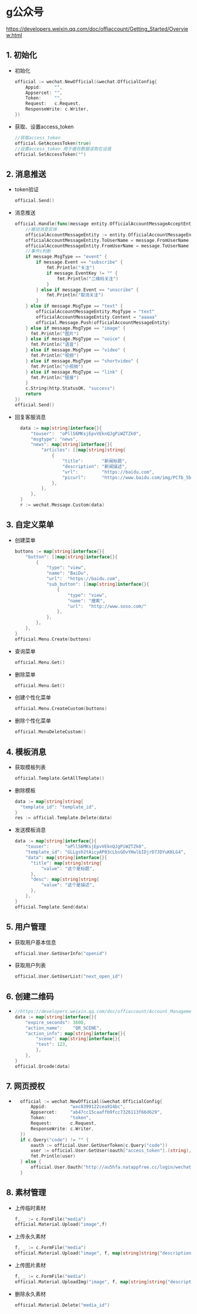 # g公众号

 https://developers.weixin.qq.com/doc/offiaccount/Getting_Started/Overview.html

## 1. 初始化

- 初始化

  ```go
  official := wechat.NewOfficial(&wechat.OfficialConfig{
      Appid:     "",
      Appsercet: "",
      Token:     "",
      Request:   c.Request,
      ResponseWrite: c.Writer,
  })
  ```

- 获取、设置access_token

  ```go
  //获取access_token
  official.GetAccessToken(true)
  //设置access_token 用于缓存数据读取在设值
  official.SetAccessToken("")
  ```

## 2. 消息推送

- token验证

  ```go
  official.Send()
  ```

- 消息推送

  ```go
  official.Handle(func(message entity.OfficialAccountMessageAcceptEntity) {
      //被动消息实体
      officialAccountMessageEntity := entity.OfficialAccountMessageEntity{}
      officialAccountMessageEntity.ToUserName = message.FromUserName
      officialAccountMessageEntity.FromUserName = message.ToUserName
      //事件s判断
      if message.MsgType == "event" {
          if message.Event == "subscribe" {
              fmt.Println("关注")
              if message.EventKey != "" {
                  fmt.Println("二维码关注")
              }
          } else if message.Event == "unscribe" {
              fmt.Println("取消关注")
          }
      } else if message.MsgType == "text" {
          officialAccountMessageEntity.MsgType = "text"
          officialAccountMessageEntity.Content = "aaaaa"
          official.Message.Push(officialAccountMessageEntity)
      } else if message.MsgType == "image" {
      	fmt.Println("图片")
      } else if message.MsgType == "voice" {
      	fmt.Println("语音")
      } else if message.MsgType == "video" {
      	fmt.Println("视频")
      } else if message.MsgType == "shortvideo" {
      	fmt.Println("小视频")
      } else if message.MsgType == "link" {
      	fmt.Println("链接")
      }
      c.String(http.StatusOK, "success")
      return
  })
  official.Send()
  ```

- 回复客服消息

  ```go
  	data := map[string]interface{}{
  		"touser":  "oPllS6MKsjEpvVEknQJgPiWZTZk0",
  		"msgtype": "news",
  		"news": map[string]interface{}{
  			"articles": []map[string]string{
  				{
  					"title":       "新闻标题",
  					"description": "新闻描述",
  					"url":         "https://baidu.com",
  					"picurl":      "https://www.baidu.com/img/PCfb_5bf082d29588c07f842ccde3f97243ea.png",
  				},
  			},
  		},
  	}
  	r := wechat.Message.Custom(data)
  ```

  

## 3. 自定义菜单

- 创建菜单 

  ```go
  buttons := map[string]interface{}{
      "button": []map[string]interface{}{
          {
              "type": "view",
              "name": "BaiDu",
              "url":  "https://baidu.com",
              "sub_button": []map[string]interface{}{
                  {
                      "type": "view",
                      "name": "搜索",
                      "url":  "http://www.soso.com/"
                  },
              },
          },
      },
  }
  official.Menu.Create(buttons)
  ```

- 查询菜单

  ```go
  official.Menu.Get()
  ```

- 删除菜单

  ```go
  official.Menu.Get()
  ```

- 创建个性化菜单

  ```go
  official.Menu.CreateCustom(buttons)
  ```

- 删除个性化菜单

  ```go
  official.MenuDeleteCustom()
  ```

## 4. 模板消息

- 获取模板列表

  ```go
  official.Template.GetAllTemplate()
  ```

- 删除模板

  ```go
  data := map[string]string{
  	"template_id": "template_id",
  }
  res := official.Template.Delete(data)
  ```

- 发送模板消息

  ```go
  data := map[string]interface{}{
      "touser":      "oPllS6MKsjEpvVEknQJgPiWZTZk0",
      "template_id": "GLLgsh2tAicyAP03cLbsGOvYHwlbIDjrD7JDYuKKLG4",
      "data": map[string]interface{}{
      	"title": map[string]string{
      		"value": "这个是标题",
      	},
      	"desc": map[string]string{
      		"value": "这个是描述",
      	},
      },
  }
  official.Template.Send(data)
  ```

## 5. 用户管理

- 获取用户基本信息

  ```go
  official.User.GetUserInfo("openid")
  ```

- 获取用户列表

  ```go
  official.User.GetUserList("next_open_id")
  ```

## 6. 创建二维码

- ```go
  //https://developers.weixin.qq.com/doc/offiaccount/Account_Management/Generating_a_Parametric_QR_Code.html
  data := map[string]interface{}{
      "expire_seconds": 3600,
      "action_name":    "QR_SCENE",
      "action_info": map[string]interface{}{
          "scene": map[string]interface{}{
          "test": 123,
          },
      },
  }
  official.Qrcode(data)
  ```

## 7. 网页授权

- ```go
  	official := wechat.NewOfficial(&wechat.OfficialConfig{
  		Appid:         "wxc8399122cea914bc",
  		Appsercet:     "ab47cc15caaffb9fcc7326113f66d629",
  		Token:         "token",
  		Request:       c.Request,
  		ResponseWrite: c.Writer,
  	})
  	if c.Query("code") != "" {
  		oauth := official.User.GetUserToken(c.Query("code"))
  		user := official.User.GetUser(oauth["access_token"].(string), oauth["openid"].(string))
  		fmt.Println(user)
  	} else {
  		official.User.Oauth("http://au5hfa.natappfree.cc/login/wechatOauth", "snsapi_userinfo", "")
  	}
  ```

## 8. 素材管理

- 上传临时素材

  ```go
  f, _ := c.FormFile("media")
  official.Material.Upload("image",f)
  ```

- 上传永久素材

  ```go
  f, _ := c.FormFile("media")
  official.Material.Upload("image", f, map[string]string{"description": ""})
  ```

- 上传图片素材

  ```go
  f, _ := c.FormFile("media")
  official.Material.UploadImg("image", f, map[string]string{"description": ""})
  ```

- 删除永久素材

  ```go
  official.Material.Delete("media_id")
  ```

  
